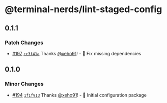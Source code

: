 # @terminal-nerds/lint-staged-config<!-- markdownlint-disable line-length list-marker-space no-duplicate-header ul-style ul-indent no-bare-urls -->

## 0.1.1

### Patch Changes

-   [#197](https://github.com/terminal-nerds/configs/pull/197) [`cc3f41a`](https://github.com/terminal-nerds/configs/commit/cc3f41adaeecc236977463fc141e189ec97fb167) Thanks [@xeho91](https://github.com/xeho91)! - 🐛 Fix missing dependencies

## 0.1.0

### Minor Changes

-   [#194](https://github.com/terminal-nerds/configs/pull/194) [`1f1f913`](https://github.com/terminal-nerds/configs/commit/1f1f913f6cb3cdaaa60fcefc50590800645baebc) Thanks [@xeho91](https://github.com/xeho91)! - 🎉 Initial configuration package
